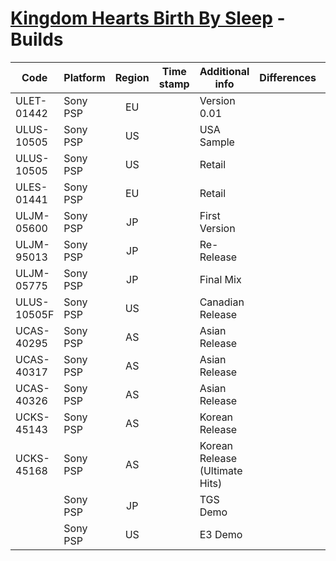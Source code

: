 # [Kingdom Hearts Birth By Sleep](index.md) - Builds

| Code       | Platform      | Region | Time stamp | Additional info | Differences               | Checksum            |
|------------|---------------|:------:|------------|-----------------|---------------------------|---------------------|
| ULET-01442 | Sony PSP      | EU     |            | Version 0.01    |                           |                    |
| ULUS-10505 | Sony PSP      | US     |            | USA Sample      |                           |                    |
| ULUS-10505 | Sony PSP      | US     |            | Retail          |                           |                    |
| ULES-01441 | Sony PSP      | EU     |            | Retail          |                           |                    |
| ULJM-05600 | Sony PSP      | JP     |            | First Version   |                           |                    |
| ULJM-95013 | Sony PSP      | JP     |            | Re-Release      |                           |                    |
| ULJM-05775 | Sony PSP      | JP     |            | Final Mix       |                           |                    |
| ULUS-10505F | Sony PSP      | US     |            | Canadian Release |                           |                    |
| UCAS-40295 | Sony PSP      | AS     |            | Asian Release   |                           |                    |
| UCAS-40317 | Sony PSP      | AS     |            | Asian Release   |                           |                    |
| UCAS-40326 | Sony PSP      | AS     |            | Asian Release   |                           |                    |
| UCKS-45143 | Sony PSP      | AS     |            | Korean Release  |                           |                    |
| UCKS-45168 | Sony PSP      | AS     |            | Korean Release (Ultimate Hits) |                           |                    |
|            | Sony PSP      | JP     |            | TGS Demo        |                           |                    |
|            | Sony PSP      | US     |            | E3 Demo         |                           |                    |
